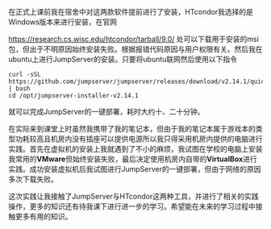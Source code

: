 在正式上课前我在宿舍中对这两款软件提前进行了安装，HTcondor我选择的是Windows版本来进行安装，在官网

https://research.cs.wisc.edu/htcondor/tarball/9.0/
处可以下载用于安装的msi包，但出于不明原因始终安装失败。根据报错代码原因与用户权限有关。然后我在ubuntu上进行JumpServer的安装。只要将ubuntu联网然后使用以下指令


```
curl -sSL https://github.com/jumpserver/jumpserver/releases/download/v2.14.1/quick_start.sh | bash 
cd /opt/jumpserver-installer-v2.14.1
```

就可以完成JumpServer的一键部署，耗时大约十、二十分钟。

在实际来到课堂上时虽然我携带了我的笔记本，但由于我的笔记本属于游戏本的类型功耗较高且机房内没有插座可以提供电源所以我只得采用机房内提供的电脑进行实践。首先在虚拟机的安装上我就遇到了不小的麻烦，我试图在学校的电脑上安装我常用的**VMware**但始终安装失败，最后决定使用机房内自带的**VirtualBox**进行实践。成功安装虚拟机后我试图进行JumpServer的一键部署，但由于网络的原因多次下载失败。

这次实践让我接触了JumpServer与HTcondor这两种工具，并进行了相关的实践操作，更多的知识还有待我课下进行进一步的学习。希望能在未来的学习过程中接触更多有用的知识。